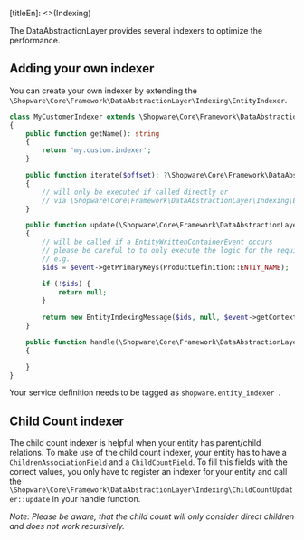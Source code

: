 [titleEn]: <>(Indexing)

The DataAbstractionLayer provides several indexers to optimize the performance.

## Adding your own indexer

You can create your own indexer by extending the `\Shopware\Core\Framework\DataAbstractionLayer\Indexing\EntityIndexer`.

```php
class MyCustomerIndexer extends \Shopware\Core\Framework\DataAbstractionLayer\Indexing\EntityIndexer
{
    public function getName(): string
    {
        return 'my.custom.indexer';
    }

    public function iterate($offset): ?\Shopware\Core\Framework\DataAbstractionLayer\Indexing\EntityIndexingMessage
    {
        // will only be executed if called directly or
        // via \Shopware\Core\Framework\DataAbstractionLayer\Indexing\EntityIndexerRegistry::index
    }

    public function update(\Shopware\Core\Framework\DataAbstractionLayer\Event\EntityWrittenContainerEvent $event): ?\Shopware\Core\Framework\DataAbstractionLayer\Indexing\EntityIndexingMessage
    {
        // will be called if a EntityWrittenContainerEvent occurs
        // please be careful to to only execute the logic for the required entites
        // e.g.
        $ids = $event->getPrimaryKeys(ProductDefinition::ENTIY_NAME);

        if (!$ids) {
            return null;
        }
        
        return new EntityIndexingMessage($ids, null, $event->getContext());
    }

    public function handle(\Shopware\Core\Framework\DataAbstractionLayer\Indexing\EntityIndexingMessage $message): void
    {

    }
}
```

Your service definition needs to be tagged as
`shopware.entity_indexer `.

## Child Count indexer

The child count indexer is helpful when your entity has parent/child relations. To make use of the child count indexer, your entity has to have a `ChildrenAssociationField` and a `ChildCountField`.
To fill this fields with the correct values, you only have to register an indexer for your entity and call the `\Shopware\Core\Framework\DataAbstractionLayer\Indexing\ChildCountUpdater::update` in your handle function.

*Note: Please be aware, that the child count will only consider direct children 
and does not work recursively.*
